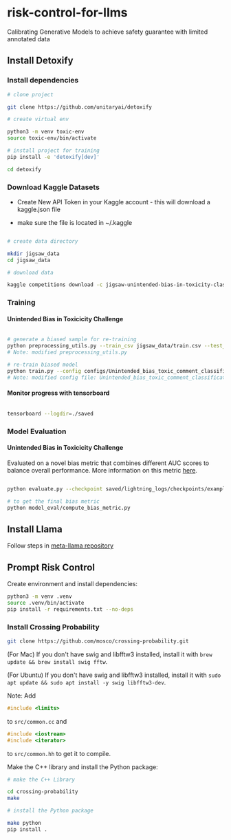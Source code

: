 # risk-control-for-llms
Calibrating Generative Models to achieve safety guarantee with limited annotated data

## Install Detoxify


### Install dependencies
```bash
# clone project

git clone https://github.com/unitaryai/detoxify

# create virtual env

python3 -m venv toxic-env
source toxic-env/bin/activate

# install project for training
pip install -e 'detoxify[dev]'

cd detoxify

 ```
### Download Kaggle Datasets

 - Create New API Token in your Kaggle account - this will download a kaggle.json file

 - make sure the file is located in ~/.kaggle

 ```bash

# create data directory

mkdir jigsaw_data
cd jigsaw_data

# download data

kaggle competitions download -c jigsaw-unintended-bias-in-toxicity-classification

```
### Training
#### Unintended Bias in Toxicicity Challenge

```bash

# generate a biased sample for re-training
python preprocessing_utils.py --train_csv jigsaw_data/train.csv --test_csv jigsaw_data/test_public_expanded.csv --biased_data
# Note: modified preprocessing_utils.py

# re-train biased model
python train.py --config configs/Unintended_bias_toxic_comment_classification_RoBERTa_combined.json
# Note: modified config file: Unintended_bias_toxic_comment_classification_RoBERTa_combined.json

```

#### Monitor progress with tensorboard

 ```bash

tensorboard --logdir=./saved

```
### Model Evaluation

#### Unintended Bias in Toxicicity Challenge

Evaluated on a novel bias metric that combines different AUC scores to balance overall performance. More information on this metric [here](https://www.kaggle.com/c/jigsaw-unintended-bias-in-toxicity-classification/overview/evaluation).

```bash

python evaluate.py --checkpoint saved/lightning_logs/checkpoints/example_checkpoint.pth --test_csv test.csv

# to get the final bias metric
python model_eval/compute_bias_metric.py

```

## Install Llama
Follow steps in [meta-llama repository](https://github.com/meta-llama/llama) 

## Prompt Risk Control
Create environment and install dependencies:

```bash
python3 -m venv .venv
source .venv/bin/activate
pip install -r requirements.txt --no-deps
```

### Install Crossing Probability
```bash
git clone https://github.com/mosco/crossing-probability.git
```
(For Mac) If you don't have swig and libfftw3 installed, install it with `brew update && brew install swig fftw`.

(For Ubuntu) If you don't have swig and libfftw3 installed, install it with `sudo apt update && sudo apt install -y swig libfftw3-dev`.

Note: Add
```c++
#include <limits>
```
to `src/common.cc` and
```c++
#include <iostream>
#include <iterator>
```
to `src/common.hh` to get it to compile.

Make the C++ library and install the Python package:
```bash
# make the C++ Library

cd crossing-probability
make

# install the Python package

make python
pip install . 
```
